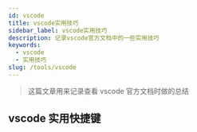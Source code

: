 ```yaml
---
id: vscode
title: vscode实用技巧
sidebar_label: vscode实用技巧
description: 记录vscode官方文档中的一些实用技巧
keywords:
  - vscode
  - 实用技巧
slug: /tools/vscode
---
```


> 这篇文章用来记录查看 vscode 官方文档时做的总结

## vscode 实用快捷键
